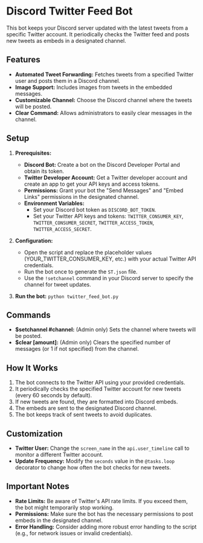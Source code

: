 # Discord Twitter Feed Bot

This bot keeps your Discord server updated with the latest tweets from a specific Twitter account. It periodically checks the Twitter feed and posts new tweets as embeds in a designated channel.

## Features

* **Automated Tweet Forwarding:** Fetches tweets from a specified Twitter user and posts them in a Discord channel.
* **Image Support:** Includes images from tweets in the embedded messages.
* **Customizable Channel:** Choose the Discord channel where the tweets will be posted.
* **Clear Command:**  Allows administrators to easily clear messages in the channel.

## Setup

1. **Prerequisites:**
   - **Discord Bot:** Create a bot on the Discord Developer Portal and obtain its token.
   - **Twitter Developer Account:** Get a Twitter developer account and create an app to get your API keys and access tokens.
   - **Permissions:**  Grant your bot the "Send Messages" and "Embed Links" permissions in the designated channel. 
   - **Environment Variables:**
     - Set your Discord bot token as `DISCORD_BOT_TOKEN`.
     - Set your Twitter API keys and tokens: `TWITTER_CONSUMER_KEY`, `TWITTER_CONSUMER_SECRET`, `TWITTER_ACCESS_TOKEN`, `TWITTER_ACCESS_SECRET`.

2. **Configuration:**
   - Open the script and replace the placeholder values (YOUR_TWITTER_CONSUMER_KEY, etc.) with your actual Twitter API credentials.
   - Run the bot once to generate the `ST.json` file.
   - Use the `!setchannel` command in your Discord server to specify the channel for tweet updates.

3. **Run the bot:** `python twitter_feed_bot.py`

## Commands

* **$setchannel #channel:** (Admin only) Sets the channel where tweets will be posted.
* **$clear [amount]:** (Admin only) Clears the specified number of messages (or 1 if not specified) from the channel.

## How It Works

1. The bot connects to the Twitter API using your provided credentials.
2. It periodically checks the specified Twitter account for new tweets (every 60 seconds by default).
3. If new tweets are found, they are formatted into Discord embeds.
4. The embeds are sent to the designated Discord channel.
5. The bot keeps track of sent tweets to avoid duplicates.

## Customization

- **Twitter User:**  Change the `screen_name` in the `api.user_timeline` call to monitor a different Twitter account.
- **Update Frequency:**  Modify the `seconds` value in the `@tasks.loop` decorator to change how often the bot checks for new tweets. 

## Important Notes

* **Rate Limits:** Be aware of Twitter's API rate limits. If you exceed them, the bot might temporarily stop working.
* **Permissions:** Make sure the bot has the necessary permissions to post embeds in the designated channel.
* **Error Handling:** Consider adding more robust error handling to the script (e.g., for network issues or invalid credentials).
